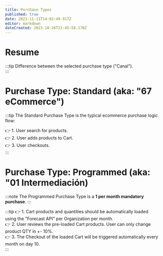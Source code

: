 ```yaml
---
title: Purchase Types
published: true
date: 2023-11-11T14:02:49.917Z
editor: markdown
dateCreated: 2023-10-26T21:45:58.170Z
---
```


# Resume
:::tip
Difference between the selected purchase type ("Canal").\
:::


# Purchase Type: Standard (aka: "67 eCommerce")

:::tip
The Standard Purchase Type is the typical ecommerce purchase logic flow:
 
👉 1. User search for products.\
👉 2. User adds products to Cart.\
👉 3. User checkouts.\
:::

# Purchase Type: Programmed (aka: "01 Intermediación)

:::note
The Programmed Purchase Type is a **1 per month mandatory purchase**.
:::

:::tip
👉 1. Cart products and quantities should be automatically loaded using the "Forecast API" per Organization per month.\
👉 2. User reviews the pre-loaded Cart products. User can only change product QTY in +- 10%.\
👉 3. The Checkout of the loaded Cart will be triggered automatically every month on day 10.\
:::